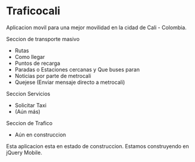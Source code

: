 Traficocali
===========

Aplicacion movil para una mejor movilidad en la cidad de Cali - Colombia.

Seccion de transporte masivo
- Rutas
- Como llegar
- Puntos de recarga
- Paradas o Estaciones cercanas y Que buses paran
- Noticias por parte de metrocali
- Quejese (Enviar mensaje directo a metrocali)

Seccion Servicios
- Solicitar Taxi
- (Aún más)

Seccion de Trafico
- Aún en construccion

Esta aplicacion esta en estado de construccion. Estamos construyendo en jQuery Mobile.
